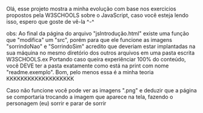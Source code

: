 Olá, esse projeto mostra a minha evolução com base nos exercicios propostos pela W3SCHOOLS sobre o JavaScript, caso você esteja lendo isso, espero que goste de vê-la ^-^

obs: Ao final da página do arquivo "jsIntrodução.html" existe uma função que "modifica" um "src", porém para que ele funcione as imagens "sorrindoNao" e "SorrindoSim" acredito que deveriam estar implantadas na sua máquina no mesmo diretório dos outros arquivos em uma pasta escrita W3SCHOOLS.ex
Portando caso queira experiênciar 100% do conteúdo, você DEVE ter a pasta exatamente como está na print com nome "readme.exemplo".
Bom, pelo menos essa é a minha teoria KKKKKKKKKKKKKKKKKKK

Caso não funcione você pode ver as imagens ".png" e deduzir que a página se comportaria trocando a imagem que aparece na tela, fazendo o personagem (eu) sorrir e parar de sorrir